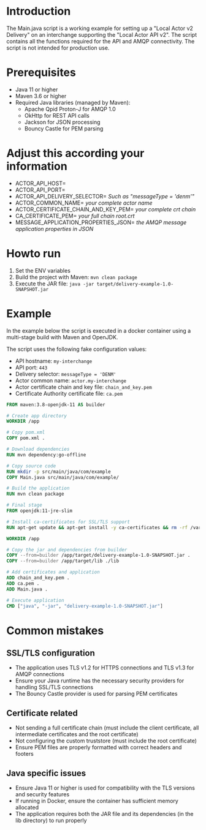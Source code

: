 # Introduction

The Main.java script is a working example for setting up a "Local Actor v2 Delivery" on an interchange supporting the "Local Actor API v2". The script contains all the functions required for the API and AMQP connectivity. The script is not intended for production use.


# Prerequisites
  
 - Java 11 or higher
 - Maven 3.6 or higher
 - Required Java libraries (managed by Maven):
   - Apache Qpid Proton-J for AMQP 1.0
   - OkHttp for REST API calls
   - Jackson for JSON processing
   - Bouncy Castle for PEM parsing


# Adjust this according your information

 - ACTOR_API_HOST=
 - ACTOR_API_PORT=
 - ACTOR_API_DELIVERY_SELECTOR= *Such as "messageType = 'denm'"*
 - ACTOR_COMMON_NAME= *your complete actor name*
 - ACTOR_CERTIFICATE_CHAIN_AND_KEY_PEM= *your complete crt chain*
 - CA_CERTIFICATE_PEM= *your full chain root.crt*
 - MESSAGE_APPLICATION_PROPERTIES_JSON= *the AMQP message application properties in JSON*


# Howto run

 1. Set the ENV variables 
 2. Build the project with Maven: `mvn clean package`
 3. Execute the JAR file: `java -jar target/delivery-example-1.0-SNAPSHOT.jar`


# Example 

In the example below the script is executed in a docker container using a multi-stage build with Maven and OpenJDK.

The script uses the following fake configuration values:

- API hostname: `my-interchange`
- API port: `443`
- Delivery selector: `messageType = 'DENM'`
- Actor common name: `actor.my-interchange`
- Actor certificate chain and key file: `chain_and_key.pem`
- Certificate Authority certificate file: `ca.pem`

```dockerfile
FROM maven:3.8-openjdk-11 AS builder

# Create app directory
WORKDIR /app

# Copy pom.xml
COPY pom.xml .

# Download dependencies
RUN mvn dependency:go-offline

# Copy source code
RUN mkdir -p src/main/java/com/example
COPY Main.java src/main/java/com/example/

# Build the application
RUN mvn clean package

# Final stage
FROM openjdk:11-jre-slim

# Install ca-certificates for SSL/TLS support
RUN apt-get update && apt-get install -y ca-certificates && rm -rf /var/lib/apt/lists/*

WORKDIR /app

# Copy the jar and dependencies from builder
COPY --from=builder /app/target/delivery-example-1.0-SNAPSHOT.jar .
COPY --from=builder /app/target/lib ./lib

# Add certificates and application
ADD chain_and_key.pem .
ADD ca.pem .
ADD Main.java .

# Execute application
CMD ["java", "-jar", "delivery-example-1.0-SNAPSHOT.jar"]
```


# Common mistakes

## SSL/TLS configuration

- The application uses TLS v1.2 for HTTPS connections and TLS v1.3 for AMQP connections
- Ensure your Java runtime has the necessary security providers for handling SSL/TLS connections
- The Bouncy Castle provider is used for parsing PEM certificates

## Certificate related

 - Not sending a full certificate chain (must include the client certificate, all intermediate certificates and the root certificate)
 - Not configuring the custom truststore (must include the root certificate)
 - Ensure PEM files are properly formatted with correct headers and footers

## Java specific issues

 - Ensure Java 11 or higher is used for compatibility with the TLS versions and security features
 - If running in Docker, ensure the container has sufficient memory allocated
 - The application requires both the JAR file and its dependencies (in the lib directory) to run properly